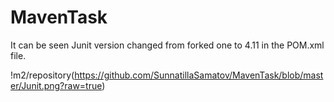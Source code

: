 # MavenTask

It can be seen  Junit version changed from forked one to 4.11 in the POM.xml file.



!m2/repository(https://github.com/SunnatillaSamatov/MavenTask/blob/master/Junit.png?raw=true)
